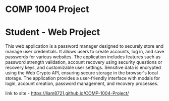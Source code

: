 # COMP 1004 Project
# Student - Web Project

This web application is a password manager designed to securely store and manage user credentials. It allows users to create accounts, log in, and save passwords for various websites. The application includes features such as password strength validation, account recovery using security questions or recovery keys, and customizable user settings. Sensitive data is encrypted using the Web Crypto API, ensuring secure storage in the browser's local storage. The application provides a user-friendly interface with modals for login, account creation, password management, and recovery processes.

link to site - https://liam8721.github.io/COMP-1004-Project/


 
